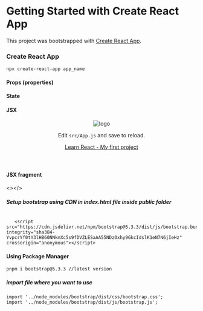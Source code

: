 # Getting Started with Create React App

This project was bootstrapped with [Create React App](https://github.com/facebook/create-react-app).

###  Create React App

```
npx create-react-app app_name

```

#### Props (properties)


#### State

#### JSX

<div className="App">
      <header className="App-header">
        <img src={logo} className="App-logo" alt="logo" />
        <p>
          Edit <code>src/App.js</code> and save to reload.
        </p>
        <a
          className="App-link"
          href="https://reactjs.org"
          target="_blank"
          rel="noopener noreferrer"
        >
          Learn React - My first project
        </a>
      </header>
    </div>

#### JSX fragment

<></>

##### Setup bootstrap using CDN in  index.html file inside public folder

```<link href="https://cdn.jsdelivr.net/npm/bootstrap@5.3.3/dist/css/bootstrap.min.css" rel="stylesheet" integrity="sha384-QWTKZyjpPEjISv5WaRU9OFeRpok6YctnYmDr5pNlyT2bRjXh0JMhjY6hW+ALEwIH" crossorigin="anonymous">
```
 
 ```
    <script src="https://cdn.jsdelivr.net/npm/bootstrap@5.3.3/dist/js/bootstrap.bundle.min.js" integrity="sha384-YvpcrYf0tY3lHB60NNkmXc5s9fDVZLESaAA55NDzOxhy9GkcIdslK1eN7N6jIeHz" crossorigin="anonymous"></script>
```

#### Using Package Manager

```
pnpm i bootstrap@5.3.3 //latest version
```

##### import file where you want to use
```
import '../node_modules/bootstrap/dist/css/bootstrap.css';
import '../node_modules/bootstrap/dist/js/bootstrap.js';
```